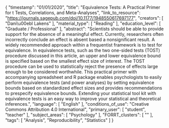 {
    "timestamp": "01/01/2020",
    "title": "Equivalence Tests: A Practical Primer for t Tests, Correlations, and Meta-Analyses",
    "link_to_resource": "https://journals.sagepub.com/doi/10.1177/1948550617697177",
    "creators": [
        "Dani\u00ebl Lakens"
    ],
    "material_type": [
        "Reading"
    ],
    "education_level": [
        "Graduate / Professional"
    ],
    "abstract": "Scientists should be able to provide support for the absence of a meaningful effect. Currently, researchers often incorrectly conclude an effect is absent based a nonsignificant result. A widely recommended approach within a frequentist framework is to test for equivalence. In equivalence tests, such as the two one-sided tests (TOST) procedure discussed in this article, an upper and lower equivalence bound is specified based on the smallest effect size of interest. The TOST procedure can be used to statistically reject the presence of effects large enough to be considered worthwhile. This practical primer with accompanying spreadsheet and R package enables psychologists to easily perform equivalence tests (and power analyses) by setting equivalence bounds based on standardized effect sizes and provides recommendations to prespecify equivalence bounds. Extending your statistical tool kit with equivalence tests is an easy way to improve your statistical and theoretical inferences.",
    "language": [
        "English"
    ],
    "conditions_of_use": "Creative Commons Attribution 4.0 International",
    "primary_user": [
        "student",
        "teacher"
    ],
    "subject_areas": [
        "Psychology"
    ],
    "FORRT_clusters": [
        ""
    ],
    "tags": [
        "Analysis",
        "Reproducibility",
        "Statistics"
    ]
}